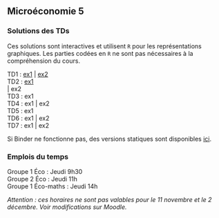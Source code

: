 
## Microéconomie 5

### Solutions des TDs

Ces solutions sont interactives et utilisent `R` pour les représentations graphiques.
Les parties codées en `R` ne sont pas nécessaires à la compréhension du cours.

TD1 : [ex1](https://mybinder.org/v2/gh/antoine-jacquet/binder-teaching/530be8c5f0f33ee5d12250518e8694884b87791e?urlpath=lab%2Ftree%2FMicro%C3%A9conomie%205%2Fmicro5-TD1-ex1.ipynb) 
   \| [ex2](https://mybinder.org/v2/gh/antoine-jacquet/binder-teaching/530be8c5f0f33ee5d12250518e8694884b87791e?urlpath=lab%2Ftree%2FMicro%C3%A9conomie%205%2Fmicro5-TD1-ex2.ipynb)  
TD2 : [ex1](https://mybinder.org/v2/gh/antoine-jacquet/binder-teaching/530be8c5f0f33ee5d12250518e8694884b87791e?urlpath=lab%2Ftree%2FMicro%C3%A9conomie%205%2Fmicro5-TD2-ex1.ipynb)  
   \| ex2  
TD3 : ex1  
TD4 : ex1 
   \| ex2  
TD5 : ex1  
TD6 : ex1
   \| ex2  
TD7 : ex1
   \| ex2  
   
Si Binder ne fonctionne pas, des versions statiques sont disponibles [ici](https://github.com/antoine-jacquet/binder-teaching/tree/main/Microéconomie%205).

### Emplois du temps

Groupe 1 Éco : Jeudi 9h30  
Groupe 2 Éco : Jeudi 11h  
Groupe 1 Éco-maths : Jeudi 14h  

*Attention : ces horaires ne sont pas valables pour le 11 novembre et le 2 décembre. Voir modifications sur Moodle.*



